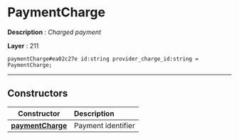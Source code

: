 # PaymentCharge

**Description** : *Charged payment*

**Layer** : 211

```tl
paymentCharge#ea02c27e id:string provider_charge_id:string = PaymentCharge;
```

---

## Constructors

| Constructor | Description |
| :---: | :--- |
| [**paymentCharge**](constructor/paymentCharge) | Payment identifier |
